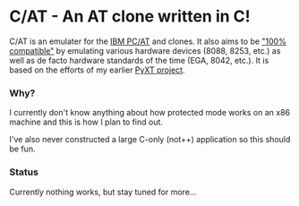 # C/AT - An AT clone written in C!

C/AT is an emulater for the [IBM PC/AT](https://en.wikipedia.org/wiki/IBM_Personal_Computer/AT) and clones.
It also aims to be ["100% compatible"](https://en.wikipedia.org/wiki/IBM_PC_compatible) by emulating various hardware devices (8088, 8253, etc.) as well as de facto hardware standards of the time (EGA, 8042, etc.).
It is based on the efforts of my earlier [PyXT project](https://github.com/astamp/PyXT).

### Why?
I currently don't know anything about how protected mode works on an x86 machine and this is how I plan to find out.

I've also never constructed a large C-only (not++) application so this should be fun.

### Status
Currently nothing works, but stay tuned for more...
